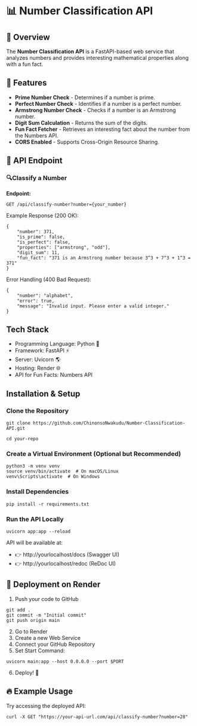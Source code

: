 # 📊 Number Classification API

## 🚀 Overview  
The **Number Classification API** is a FastAPI-based web service that analyzes numbers and provides interesting mathematical properties along with a fun fact.  

## 🌟 Features  
-  **Prime Number Check** - Determines if a number is prime.  
-  **Perfect Number Check** - Identifies if a number is a perfect number.  
-  **Armstrong Number Check** - Checks if a number is an Armstrong number.  
-  **Digit Sum Calculation** - Returns the sum of the digits.  
-  **Fun Fact Fetcher** - Retrieves an interesting fact about the number from the Numbers API.  
- **CORS Enabled** - Supports Cross-Origin Resource Sharing.  

## 📡 API Endpoint  

### **🔍Classify a Number**  
**Endpoint:**  
```http
GET /api/classify-number?number={your_number}
```
Example Response (200 OK):
```
{
    "number": 371,
    "is_prime": false,
    "is_perfect": false,
    "properties": ["armstrong", "odd"],
    "digit_sum": 11,
    "fun_fact": "371 is an Armstrong number because 3^3 + 7^3 + 1^3 = 371"
}
```
Error Handling (400 Bad Request):

```
{
    "number": "alphabet",
    "error": true,
    "message": "Invalid input. Please enter a valid integer."
}

```
##  Tech Stack
* Programming Language: Python 🐍
* Framework: FastAPI ⚡
* Server: Uvicorn 🌎
* Hosting: Render 🌐
* API for Fun Facts: Numbers API

## Installation & Setup
### Clone the Repository
```
git clone https://github.com/ChinonsoNwakudu/Number-Classification-API.git

cd your-repo
```
### Create a Virtual Environment (Optional but Recommended)
```
python3 -m venv venv
source venv/bin/activate  # On macOS/Linux
venv\Scripts\activate  # On Windows

```
### Install Dependencies
```
pip install -r requirements.txt
```
### Run the API Locally
```
uvicorn app:app --reload
```
API will be available at:
* 👉 http://yourlocalhost/docs (Swagger UI)
* 👉 http://yourlocalhost/redoc (ReDoc UI)

## 🚀 Deployment on Render
1. Push your code to GitHub
```
git add .
git commit -m "Initial commit"
git push origin main
```
2. Go to Render
3. Create a new Web Service
4. Connect your GitHub Repository
5. Set Start Command:
```
uvicorn main:app --host 0.0.0.0 --port $PORT
```
6. Deploy! 🚀

## 🔥 Example Usage
Try accessing the deployed API:

```
curl -X GET "https://your-api-url.com/api/classify-number?number=28"
```
